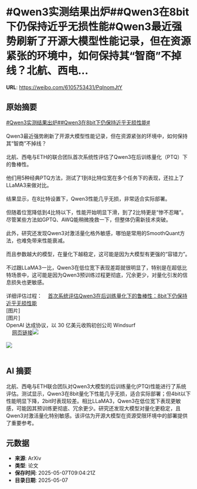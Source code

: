 # #Qwen3实测结果出炉##Qwen3在8bit下仍保持近乎无损性能#Qwen3最近强势刷新了开源大模型性能记录，但在资源紧张的环境中，如何保持其“智商”不掉线？北航、西电...

**URL**: https://weibo.com/6105753431/PqInomJtY

## 原始摘要

<a href="https://m.weibo.cn/search?containerid=231522type%3D1%26t%3D10%26q%3D%23Qwen3%E5%AE%9E%E6%B5%8B%E7%BB%93%E6%9E%9C%E5%87%BA%E7%82%89%23&amp;extparam=%23Qwen3%E5%AE%9E%E6%B5%8B%E7%BB%93%E6%9E%9C%E5%87%BA%E7%82%89%23" data-hide=""><span class="surl-text">#Qwen3实测结果出炉#</span></a><a href="https://m.weibo.cn/search?containerid=231522type%3D1%26t%3D10%26q%3D%23Qwen3%E5%9C%A88bit%E4%B8%8B%E4%BB%8D%E4%BF%9D%E6%8C%81%E8%BF%91%E4%B9%8E%E6%97%A0%E6%8D%9F%E6%80%A7%E8%83%BD%23&amp;extparam=%23Qwen3%E5%9C%A88bit%E4%B8%8B%E4%BB%8D%E4%BF%9D%E6%8C%81%E8%BF%91%E4%B9%8E%E6%97%A0%E6%8D%9F%E6%80%A7%E8%83%BD%23" data-hide=""><span class="surl-text">#Qwen3在8bit下仍保持近乎无损性能#</span></a><br><br>Qwen3最近强势刷新了开源大模型性能记录，但在资源紧张的环境中，如何保持其“智商”不掉线？<br><br>北航、西电与ETH的联合团队首次系统性评估了Qwen3在后训练量化（PTQ）下的鲁棒性。<br><br>他们用5种经典PTQ方法，测试了1到8比特位宽在多个任务下的表现，还拉上了LLaMA3来做对比。<br><br>结果显示，在8比特设置下，Qwen3性能几乎无损，非常适合实际部署。<br><br>但随着位宽降低到4比特以下，性能开始明显下滑，到了2比特更是“惨不忍睹”。尽管某些方法如GPTQ、AWQ能稍微挽救一下，但整体仍需新技术突破。<br><br>此外，研究还发现Qwen3对激活量化格外敏感，哪怕是常用的SmoothQuant方法，也难免带来性能衰减。<br><br>而且参数越大的模型，在量化下越稳定，这可能是因为大模型有更强的“容错力”。<br><br>不过跟LLaMA3一比，Qwen3在低位宽下表现差距就很明显了，特别是在超低比特场景中，这可能是因为Qwen3预训练过程更彻底，冗余更少，对量化引发的信息损失也更敏感。<br><br>详细评估过程：<a href="https://weibo.cn/sinaurl?u=https%3A%2F%2Fmp.weixin.qq.com%2Fs%2FL9-w3ngZvo1I7zIqbHhD6w" data-hide=""><span class="url-icon"><img style="width: 1rem;height: 1rem" src="https://h5.sinaimg.cn/upload/2015/09/25/3/timeline_card_small_web_default.png" referrerpolicy="no-referrer"></span><span class="surl-text">首次系统评估Qwen3在后训练量化下的鲁棒性：8bit下仍保持近乎无损性能</span></a><br>[图片]<br>[图片]<br>OpenAI 达成协议，以 30 亿美元收购初创公司 Windsurf<br><a href="https://weibo.cn/sinaurl?u=https%3A%2F%2Fwww.bloomberg.com%2Fnews%2Farticles%2F2025-05-06%2Fopenai-reaches-agreement-to-buy-startup-windsurf-for-3-billion%3Fembedded-checkout%3Dtrue" data-hide=""><span class="url-icon"><img style="width: 1rem;height: 1rem" src="https://h5.sinaimg.cn/upload/2015/09/25/3/timeline_card_small_web_default.png" referrerpolicy="no-referrer"></span><span class="surl-text">网页链接</span></a><img style="" src="https://tvax3.sinaimg.cn/large/006Fd7o3gy1i16wjtqtq8j30n40fuaeu.jpg" referrerpolicy="no-referrer"><br><br><img style="" src="https://tvax2.sinaimg.cn/large/006Fd7o3gy1i16wjuwkq0j30n40ggjwt.jpg" referrerpolicy="no-referrer"><br><br>

## AI 摘要

北航、西电与ETH联合团队对Qwen3大模型的后训练量化(PTQ)性能进行了系统评估。测试显示，Qwen3在8bit量化下性能几乎无损，适合实际部署；但4bit以下性能明显下降，2bit时表现较差。相比LLaMA3，Qwen3在低位宽下表现更敏感，可能因其预训练更彻底、冗余更少。研究还发现大模型对量化更稳定，且Qwen3对激活量化特别敏感。该评估为开源大模型在资源受限环境中的部署提供了重要参考。

## 元数据

- **来源**: ArXiv
- **类型**: 论文
- **保存时间**: 2025-05-07T09:04:21Z
- **目录日期**: 2025-05-07
